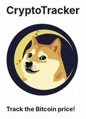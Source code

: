 # CryptoTracker
![Image](https://github.com/jmrr92/CryptoTracker/blob/master/app/src/main/res/drawable-v24/dogecirculo.png)
<h3>Track the Bitcoin price!</h3>
